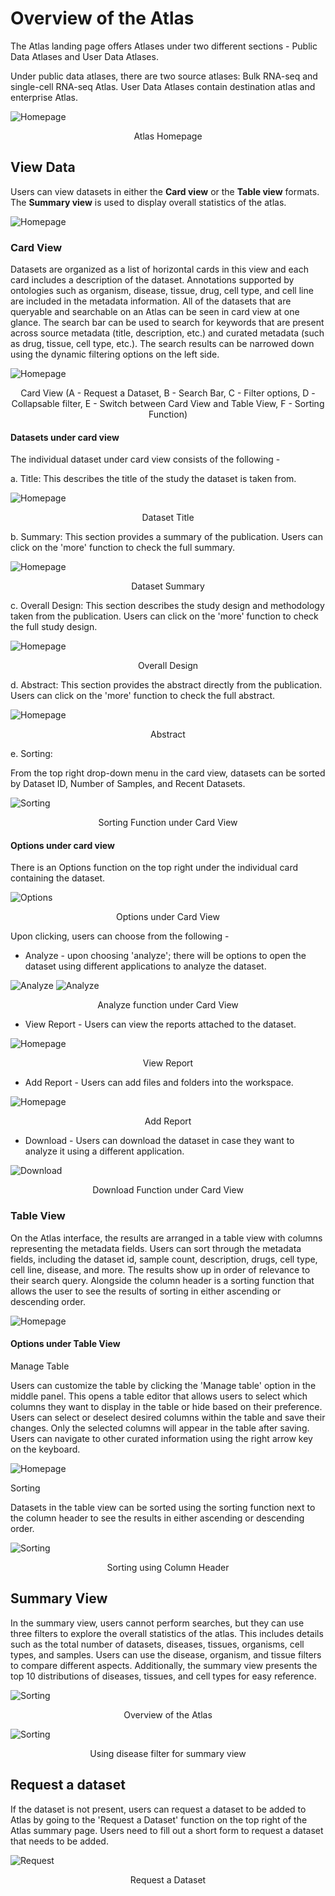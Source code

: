 # Overview of the Atlas

The Atlas landing page offers Atlases under two different sections - Public Data Atlases and User Data Atlases.

Under public data atlases, there are two source atlases: Bulk RNA-seq and single-cell RNA-seq Atlas. User Data Atlases contain destination atlas and enterprise Atlas.

![Homepage](../img/OmixAtlas-Images/atlashomepagenew.png) <center> Atlas Homepage</center>

## View Data

Users can view datasets in either the **Card view** or the **Table view** formats. The **Summary view** is used to display overall statistics of the atlas.

![Homepage](../img/OmixAtlas-Images/Overallview.png)


### Card View

Datasets are organized as a list of horizontal cards in this view and each card includes a description of the dataset. Annotations supported by ontologies such as organism, disease, tissue, drug, cell type, and cell line are included in the metadata information. All of the datasets that are queryable and searchable on an Atlas can be seen in card view at one glance. The search bar can be used to search for keywords that are present across source metadata (title, description, etc.) and curated metadata (such as drug, tissue, cell type, etc.). The search results can be narrowed down using the dynamic filtering options on the left side.

![Homepage](../img/OmixAtlas-Images/cardview.png) <center>Card View (A - Request a Dataset, B - Search Bar, C - Filter options, D - Collapsable filter, E - Switch between Card View and Table View, F - Sorting Function)</center>


#### Datasets under card view

The individual dataset under card view consists of the following -

a. Title: This describes the title of the study the dataset is taken from.

![Homepage](../img/OmixAtlas-Images/Title.png)  <center> Dataset Title</center>

b. Summary: This section provides a summary of the publication. Users can click on the 'more' function to check the full summary.

![Homepage](../img/OmixAtlas-Images/Summary.png)  <center> Dataset Summary</center>

c. Overall Design: This section describes the study design and methodology taken from the publication. Users can click on the 'more' function to check the full study design.

![Homepage](../img/OmixAtlas-Images/overalldesign.png) <center> Overall Design</center>

d. Abstract: This section provides the abstract directly from the publication. Users can click on the 'more' function to check the full abstract.

![Homepage](../img/OmixAtlas-Images/Abstract.png) <center> Abstract</center>

e. Sorting:

From the top right drop-down menu in the card view, datasets can be sorted by Dataset ID, Number of Samples, and Recent Datasets.

![Sorting](../img/OmixAtlas-Images/Sortcardview.png) <center> Sorting Function under Card View</center>

#### Options under card view

There is an Options function on the top right under the individual card containing the dataset.

![Options](../img/OmixAtlas-Images/options.png) <center> Options under Card View</center>

Upon clicking, users can choose from the following -

- Analyze - upon choosing 'analyze'; there will be options to open the dataset using different applications to analyze the dataset.

![Analyze](../img/OmixAtlas-Images/analyze.png) 
![Analyze](../img/OmixAtlas-Images/Phantasus.png) <center>Analyze function under Card View</center>

- View Report - Users can view the reports attached to the dataset.

![Homepage](../img/OmixAtlas-Images/viewreport.png) <center>View Report</center>

- Add Report - Users can add files and folders into the workspace.

![Homepage](../img/OmixAtlas-Images/addreport2.png) <center>Add Report</center>

- Download - Users can download the dataset in case they want to analyze it using a different application.

![Download](../img/OmixAtlas-Images/downloadOA.png) <center>Download Function under Card View</center>


### Table View

On the Atlas interface, the results are arranged in a table view with columns representing the metadata fields. Users can sort through the metadata fields, including the dataset id, sample count, description, drugs, cell type, cell line, disease, and more. The results show up in order of relevance to their search query. Alongside the column header is a sorting function that allows the user to see the results of sorting in either ascending or descending order.

![Homepage](../img/OmixAtlas-Images/tableview.png)

#### Options under Table View

Manage Table

Users can customize the table by clicking the 'Manage table' option in the middle panel. This opens a table editor that allows users to select which columns they want to display in the table or hide based on their preference. Users can select or deselect desired columns within the table and save their changes. Only the selected columns will appear in the table after saving. Users can navigate to other curated information using the right arrow key on the keyboard.

![Homepage](../img/OmixAtlas-Images/tableditorr.png)

Sorting

Datasets in the table view can be sorted using the sorting function next to the column header to see the results in either ascending or descending order.

![Sorting](../img/OmixAtlas-Images/columnheader.png) <center> Sorting using Column Header</center>



## Summary View

In the summary view, users cannot perform searches, but they can use three filters to explore the overall statistics of the atlas. This includes details such as the total number of datasets, diseases, tissues, organisms, cell types, and samples. Users can use the disease, organism, and tissue filters to compare different aspects. Additionally, the summary view presents the top 10 distributions of diseases, tissues, and cell types for easy reference.


![Sorting](../img/OmixAtlas-Images/overallsummary.png) <center> Overview of the Atlas</center>



![Sorting](../img/OmixAtlas-Images/dieseasesummaryyy.png) <center> Using disease filter for summary view</center>






## Request a dataset

If the dataset is not present, users can request a dataset to be added to Atlas by going to the 'Request a Dataset' function on the top right of the Atlas summary page. Users need to fill out a short form to request a dataset that needs to be added.

![Request](../img/OmixAtlas-Images/requestdatasetfinal.png) <center> Request a Dataset</center>


